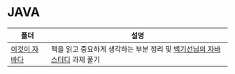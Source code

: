 # JAVA

| 폴더                                                                                                                                                     | 설명                                                                                                                             |
| -------------------------------------------------------------------------------------------------------------------------------------------------------- | -------------------------------------------------------------------------------------------------------------------------------- |
| <a href = "https://github.com/zlzzlzz2l/TIL_Today-I-Learn/tree/master/JAVA/%EC%9D%B4%EA%B2%83%EC%9D%B4%20%EC%9E%90%EB%B0%94%EB%8B%A4"> 이것이 자바다</a> | 책을 읽고 중요하게 생각하는 부분 정리 및 <a href = "https://github.com/whiteship/live-study">백기선님의 자바스터디</a> 과제 풀기 |
